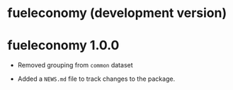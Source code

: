 # fueleconomy (development version)

# fueleconomy 1.0.0

* Removed grouping from `common` dataset

* Added a `NEWS.md` file to track changes to the package.
